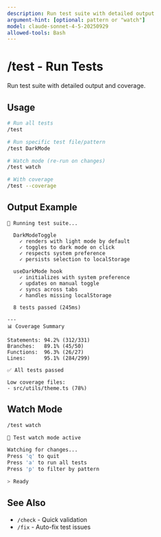 ```yaml
---
description: Run test suite with detailed output
argument-hint: [optional: pattern or "watch"]
model: claude-sonnet-4-5-20250929
allowed-tools: Bash
---
```


# /test - Run Tests

Run test suite with detailed output and coverage.

## Usage

```bash
# Run all tests
/test

# Run specific test file/pattern
/test DarkMode

# Watch mode (re-run on changes)
/test watch

# With coverage
/test --coverage
```

## Output Example

```
🧪 Running test suite...

  DarkModeToggle
    ✓ renders with light mode by default
    ✓ toggles to dark mode on click
    ✓ respects system preference
    ✓ persists selection to localStorage

  useDarkMode hook
    ✓ initializes with system preference
    ✓ updates on manual toggle
    ✓ syncs across tabs
    ✓ handles missing localStorage

  8 tests passed (245ms)

---
📊 Coverage Summary

Statements: 94.2% (312/331)
Branches:   89.1% (45/50)
Functions:  96.3% (26/27)
Lines:      95.1% (284/299)

✅ All tests passed

Low coverage files:
- src/utils/theme.ts (78%)
```

## Watch Mode

```bash
/test watch

🔄 Test watch mode active

Watching for changes...
Press 'q' to quit
Press 'a' to run all tests
Press 'p' to filter by pattern

> Ready
```

## See Also

- `/check` - Quick validation
- `/fix` - Auto-fix test issues
